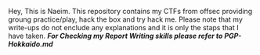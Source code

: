 Hey, This is Naeim. 
This repository contains my CTFs from offsec providing groung practice/play, hack the box and try hack me.
Please note that my write-ups do not enclude any explanations and it is only the staps that I have taken.
***For Checking my Report Writing skills please refer to PGP-Hokkaido.md***

